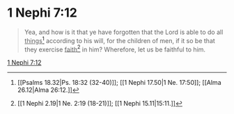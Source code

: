 # 1 Nephi 7:12

> Yea, and how is it that ye have forgotten that the Lord is able to do all <u>things</u>[^a] according to his will, for the children of men, if it so be that they exercise <u>faith</u>[^b] in him? Wherefore, let us be faithful to him.

[1 Nephi 7:12](https://www.churchofjesuschrist.org/study/scriptures/bofm/1-ne/7?lang=eng&id=p12#p12)


[^a]: [[Psalms 18.32|Ps. 18:32 (32-40)]]; [[1 Nephi 17.50|1 Ne. 17:50]]; [[Alma 26.12|Alma 26:12.]]
[^b]: [[1 Nephi 2.19|1 Ne. 2:19 (18-21)]]; [[1 Nephi 15.11|15:11.]]
